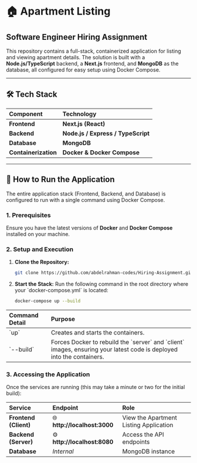 # 🏠 Apartment Listing

## Software Engineer Hiring Assignment

This repository contains a full-stack, containerized application for listing and viewing apartment details. The solution is built with a **Node.js/TypeScript** backend, a **Next.js** frontend, and **MongoDB** as the database, all configured for easy setup using Docker Compose.

---

## 🛠️ Tech Stack

| Component | Technology |
| :--- | :--- |
| **Frontend** | **Next.js (React)** |
| **Backend** | **Node.js / Express / TypeScript** |
| **Database** | **MongoDB** |
| **Containerization** | **Docker & Docker Compose** |

---

## 🐳 How to Run the Application

The entire application stack (Frontend, Backend, and Database) is configured to run with a single command using Docker Compose.

### 1. Prerequisites

Ensure you have the latest versions of **Docker** and **Docker Compose** installed on your machine.

### 2. Setup and Execution

1.  **Clone the Repository:**
    ```bash
    git clone https://github.com/abdelrahman-codes/Hiring-Assignment.git
    ```

2.  **Start the Stack:**
    Run the following command in the root directory where your \`docker-compose.yml\` is located:

    ```bash
    docker-compose up --build
    ```

| Command Detail | Purpose |
| :--- | :--- |
| \`up\` | Creates and starts the containers. |
| \`--build\` | Forces Docker to rebuild the \`server\` and \`client\` images, ensuring your latest code is deployed into the containers. |

### 3. Accessing the Application

Once the services are running (this may take a minute or two for the initial build):

| Service | Endpoint | Role |
| :--- | :--- | :--- |
| **Frontend (Client)** | 🌐 **http://localhost:3000** | View the Apartment Listing Application |
| **Backend (Server)** | ⚙️ **http://localhost:8080** | Access the API endpoints |
| **Database** | *Internal* | MongoDB instance |
